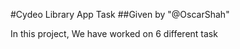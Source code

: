 #Cydeo Library App Task
##Given by "@OscarShah"

In this project, We have worked on 6 different task